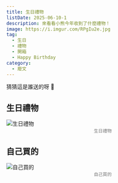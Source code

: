 ```yaml
---
title: 生日禮物
listDate: 2025-06-10-1
description: 來看看小熊今年收到了什麼禮物！
image: https://i.imgur.com/RPgIu2e.jpg
tag:
  - 生日
  - 禮物
  - 開箱
  - Happy Birthday
category:
  - 廢文
---
```


猜猜這是誰送的呀 🤗

## 生日禮物

![生日禮物](https://i.imgur.com/RPgIu2e.jpg)
<small style="display: block; text-align: center; color: #777;">生日禮物</small>

## 自己買的
![自己買的](https://i.imgur.com/Rbi6ZUF.jpg)
<small style="display: block; text-align: center; color: #777;">自己買的</small>

